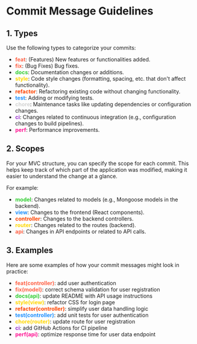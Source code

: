 # Commit Message Guidelines

## 1. Types

Use the following types to categorize your commits:

- **<span style="color:#ff6347">feat</span>**: (Features) New features or functionalities added.
- **<span style="color:#ff6347">fix</span>**: (Bug Fixes) Bug fixes.
- **<span style="color:#32cd32">docs</span>**: Documentation changes or additions.
- **<span style="color:#ffd700">style</span>**: Code style changes (formatting, spacing, etc. that don't affect functionality).
- **<span style="color:#ff4500">refactor</span>**: Refactoring existing code without changing functionality.
- **<span style="color:#1e90ff">test</span>**: Adding or modifying tests.
- **<span style="color:#d3d3d3">chore</span>**: Maintenance tasks like updating dependencies or configuration changes.
- **<span style="color:#9932cc">ci</span>**: Changes related to continuous integration (e.g., configuration changes to build pipelines).
- **<span style="color:#ff1493">perf</span>**: Performance improvements.

## 2. Scopes

For your MVC structure, you can specify the scope for each commit. This helps keep track of which part of the application was modified, making it easier to understand the change at a glance.

For example:

- **<span style="color:#32cd32">model</span>**: Changes related to models (e.g., Mongoose models in the backend).
- **<span style="color:#1e90ff">view</span>**: Changes to the frontend (React components).
- **<span style="color:#ff4500">controller</span>**: Changes to the backend controllers.
- **<span style="color:#ffd700">router</span>**: Changes related to the routes (backend).
- **<span style="color:#ff6347">api</span>**: Changes in API endpoints or related to API calls.

## 3. Examples

Here are some examples of how your commit messages might look in practice:

- **<span style="color:#ff6347">feat(controller)</span>**: add user authentication
- **<span style="color:#ff6347">fix(model)</span>**: correct schema validation for user registration
- **<span style="color:#32cd32">docs(api)</span>**: update README with API usage instructions
- **<span style="color:#ffd700">style(view)</span>**: refactor CSS for login page
- **<span style="color:#ff4500">refactor(controller)</span>**: simplify user data handling logic
- **<span style="color:#1e90ff">test(controller)</span>**: add unit tests for user authentication
- **<span style="color:#ffd700">chore(router)</span>**: update route for user registration
- **<span style="color:#9932cc">ci</span>**: add GitHub Actions for CI pipeline
- **<span style="color:#ff1493">perf(api)</span>**: optimize response time for user data endpoint

